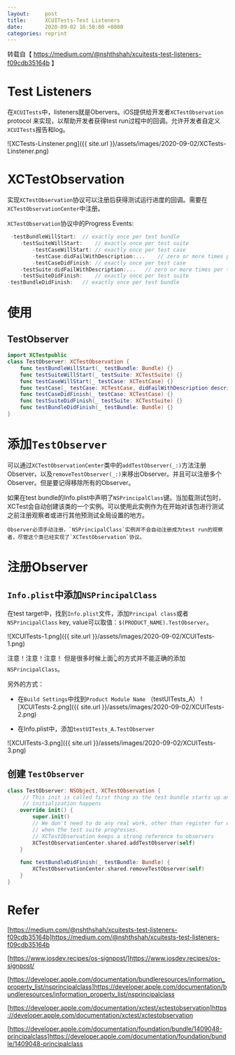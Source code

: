 ```yaml
---
layout:     post
title:      XCUITests-Test Listeners
date:       2020-09-02 16:50:00 +0800
categories: reprint
---
```


转载自【 https://medium.com/@nshthshah/xcuitests-test-listeners-f09cdb35164b 】

# Test Listeners
在`XCUITests`中，listeners就是Obervers。iOS提供给开发者`XCTestObservation` protocol 来实现，以帮助开发者获得test run过程中的回调。允许开发者自定义`XCUITests`报告和log。  

![XCTests-Linstener.png]({{ site.url }}/assets/images/2020-09-02/XCTests-Linstener.png)

# XCTestObservation
实现`XCTestObservation`协议可以注册后获得测试运行进度的回调。需要在`XCTestObservationCenter`中注册。

`XCTestObservation`协议中的Progress Events:
```swift
 -testBundleWillStart:  // exactly once per test bundle
    -testSuiteWillStart:    // exactly once per test suite
        -testCaseWillStart: // exactly once per test case
        -testCase:didFailWithDescription:...    // zero or more times per test case, any time between test case start and finish
        -testCaseDidFinish: // exactly once per test case
    -testSuite:didFailWithDescription:...   // zero or more times per test suite, any time between test suite start and finish
    -testSuiteDidFinish:    // exactly once per test suite
-testBundleDidFinish:   // exactly once per test bundle
 ```

# 使用

## TestObserver
```swift
import XCTestpublic 
class TestObserver: XCTestObservation {    
    func testBundleWillStart(_ testBundle: Bundle) {}
    func testSuiteWillStart(_ testSuite: XCTestSuite) {}
    func testCaseWillStart(_ testCase: XCTestCase) {}
    func testCase(_ testCase: XCTestCase, didFailWithDescription description: String, inFile filePath: String?, atLine lineNumber: UInt) {}
    func testCaseDidFinish(_ testCase: XCTestCase) {}
    func testSuiteDidFinish(_ testSuite: XCTestSuite) {}
    func testBundleDidFinish(_ testBundle: Bundle) {}
}
```

# 添加`TestObserver`
可以通过`XCTestObservationCenter`类中的`addTestObserver(_:)`方法注册Observer，以及`removeTestObserver(_:)`来移出Observer。并且可以注册多个Observer。但是要记得移除所有的Observer。


如果在test bundle的Info.plist中声明了`NSPrincipalClass`键。当加载测试包时，XCTest会自动创建该类的一个实例。可以使用此实例作为在开始对该包进行测试之前注册观察者或进行其他预测试全局设置的地方。

    Observer必须手动注册，`NSPrincipalClass`实例并不会自动注册成为test run的观察者，尽管这个类已经实现了`XCTestObservation`协议。


# 注册Observer

## `Info.plist`中添加`NSPrincipalClass`
在test target中，找到`Info.plist`文件，添加`Principal class`或者`NSPrincipalClass` key, value可以取值：`$(PRODUCT_NAME).TestObserver`。

![XCUITests-1.png]({{ site.url }}/assets/images/2020-09-02/XCUITests-1.png)

注意！注意！注意！
但是很多时候上面👆的方式并不能正确的添加`NSPrincipalClass`。

另外的方式：
- 在`Build Settings`中找到`Product Module Name` （testUITests_A）
![XCUITests-2.png]({{ site.url }}/assets/images/2020-09-02/XCUITests-2.png)

- 在Info.plist中，添加`testUITests_A.TestObserver`

![XCUITests-3.png]({{ site.url }}/assets/images/2020-09-02/XCUITests-3.png)

## 创建 `TestObserver`
``` swift
class TestObserver: NSObject, XCTestObservation {
     // This init is called first thing as the test bundle starts up and before any test 
     // initialization happens    
    override init() {
        super.init()
        // We don't need to do any real work, other than register for callbacks
        // when the test suite progresses.
        // XCTestObservation keeps a strong reference to observers
        XCTestObservationCenter.shared.addTestObserver(self)
    }    
    
    func testBundleDidFinish(_ testBundle: Bundle) {
        XCTestObservationCenter.shared.removeTestObserver(self)
    }
}
```

# Refer

[https://medium.com/@nshthshah/xcuitests-test-listeners-f09cdb35164b]https://medium.com/@nshthshah/xcuitests-test-listeners-f09cdb35164b

[https://www.iosdev.recipes/os-signpost/]https://www.iosdev.recipes/os-signpost/

[https://developer.apple.com/documentation/bundleresources/information_property_list/nsprincipalclass]https://developer.apple.com/documentation/bundleresources/information_property_list/nsprincipalclass

[https://developer.apple.com/documentation/xctest/xctestobservation]https://developer.apple.com/documentation/xctest/xctestobservation

[https://developer.apple.com/documentation/foundation/bundle/1409048-principalclass]https://developer.apple.com/documentation/foundation/bundle/1409048-principalclass